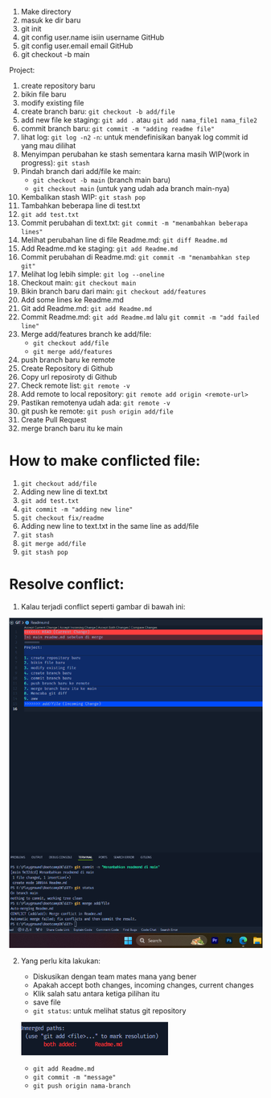 1. Make directory
2. masuk ke dir baru
3. git init
4. git config user.name isiin username GitHub
5. git config user.email email GitHub
6. git checkout -b main

Project:
1. create repository baru
2. bikin file baru
3. modify existing file
4. create branch baru: `git checkout -b add/file`
5. add new file ke staging: `git add .` atau `git add nama_file1 nama_file2`
6. commit branch baru: `git commit -m "adding readme file"`
7. lihat log: `git log -n2` `-n`: untuk mendefinisikan banyak log commit id yang mau dilihat
8. Menyimpan perubahan ke stash sementara karna masih WIP(work in progress): `git stash`
9. Pindah branch dari add/file ke main:
    - `git checkout -b main` (branch main baru)
    - `git checkout main` (untuk yang udah ada branch main-nya)
10. Kembalikan stash WIP: `git stash pop`
11. Tambahkan beberapa line di test.txt
12. `git add test.txt`
13. Commit perubahan di text.txt: `git commit -m "menambahkan beberapa lines"`
14. Melihat perubahan line di file Readme.md: `git diff Readme.md`
15. Add Readme.md ke staging: `git add Readme.md`
16. Commit perubahan di Readme.md: `git commit -m "menambahkan step git"`
17. Melihat log lebih simple: `git log --oneline`
18. Checkout main: `git checkout main`
19. Bikin branch baru dari main: `git checkout add/features`
20. Add some lines ke Readme.md
21. Git add Readme.md: `git add Readme.md`
22. Commit Readme.md: `git add Readme.md` lalu `git commit -m "add failed line"`
23. Merge add/features branch ke add/file:
    - `git checkout add/file`
    - `git merge add/features`
24. push branch baru ke remote
25. Create Repository di Github
26. Copy url reposiroty di Github
27. Check remote list: `git remote -v`
28. Add remote to local repository: `git remote add origin <remote-url>`
29. Pastikan remotenya udah ada: `git remote -v`
30. git push ke remote: `git push origin add/file`
31. Create Pull Request
31. merge branch baru itu ke main

# How to make conflicted file:
1. `git checkout add/file`
2. Adding new line di text.txt
3. `git add test.txt`
4. `git commit -m "adding new line"`
5. `git checkout fix/readme`
6. Adding new line to text.txt in the same line as add/file
7. `git stash`
8. `git merge add/file`
9. `git stash pop`


# Resolve conflict:
1. Kalau terjadi conflict seperti gambar di bawah ini:

![alt text](1D530EE7-ADFA-4EEF-9630-162087DC2BCE.png)

2. Yang perlu kita lakukan:
    - Diskusikan dengan team mates mana yang bener
    - Apakah accept both changes, incoming changes, current changes
    - Klik salah satu antara ketiga pilihan itu
    - save file
    - `git status`: untuk melihat status git repository

    ![alt text](24B89408-E08A-4FED-AECD-CF153594329C.png)

    - `git add Readme.md`
    - `git commit -m "message"`
    - `git push origin nama-branch`
